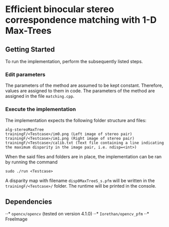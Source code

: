 # Efficient binocular stereo correspondence matching with 1-D Max-Trees

## Getting Started

To run the implementation, perform the subsequently listed steps.

### Edit parameters

The parameters of the method are assumed to be kept constant. Therefore, values are assigned to them in code. 
The parameters of the method are assigned in the file `matching.cpp`.

### Execute the implementation

The implementation expects the following folder structure and files:

```
alg-stereoMaxTree
trainingF/<Testcase>/im0.png (Left image of stereo pair)
trainingF/<Testcase>/im1.png (Right image of stereo pair)
trainingF/<Testcase>/calib.txt (Text file containing a line indicating the maximum disparity in the image pair, i.e. ndisp=<int>)

```

When the said files and folders are in place, the implementation can be ran by running the command

```
sudo ./run <Testcase>
```

A disparity map with filename ``disp0MaxTreeS_s.pfm`` will be written in the ``trainingF/<Testcase>/`` folder. The runtime will be printed in the console.

## Dependencies

⋅⋅* ``opencv/opencv`` (tested on version 4.1.0)
⋅⋅* ``Iorethan/opencv_pfm``
⋅⋅* FreeImage
